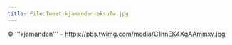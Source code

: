 ```yaml
---
title: File:Tweet-kjamanden-eksufw.jpg
---
```


© '''kjamanden''' – https://pbs.twimg.com/media/C1hnEK4XgAAmmxv.jpg